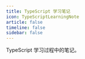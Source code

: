 ```yaml
---
title: TypeScript 学习笔记
icon: TypeScriptLearningNote
article: false
timeline: false
sidebar: false
---
```


TypeScript 学习过程中的笔记。

<Catalog base='/TypeScriptLearningNote/' level=1 />
